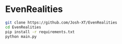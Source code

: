 # EvenRealities

```bash
git clone https://github.com/Josh-XT/EvenRealities
cd EvenRealities
pip install -r requirements.txt
python main.py
```
